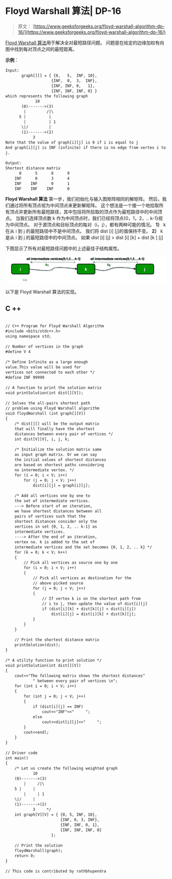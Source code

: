 # Floyd Warshall 算法| DP-16

> 原文： [https://www.geeksforgeeks.org/floyd-warshall-algorithm-dp-16/](https://www.geeksforgeeks.org/floyd-warshall-algorithm-dp-16/)

[Floyd Warshall 算法](http://en.wikipedia.org/wiki/Floyd%E2%80%93Warshall_algorithm)用于解决全对最短路径问题。 问题是在给定的边缘加权有向图中找到每对顶点之间的最短距离。

**示例**：

```
Input:
       graph[][] = { {0,   5,  INF, 10},
                    {INF,  0,  3,  INF},
                    {INF, INF, 0,   1},
                    {INF, INF, INF, 0} }
which represents the following graph
             10
       (0)------->(3)
        |         /|\
      5 |          |
        |          | 1
       \|/         |
       (1)------->(2)
            3       
Note that the value of graph[i][j] is 0 if i is equal to j 
And graph[i][j] is INF (infinite) if there is no edge from vertex i to j.

Output:
Shortest distance matrix
      0      5      8      9
    INF      0      3      4
    INF    INF      0      1
    INF    INF    INF      0 

```

**Floyd Warshall 算法**
第一步，我们初始化与输入图矩阵相同的解矩阵。 然后，我们通过将所有顶点视为中间顶点来更新解矩阵。 这个想法是一个接一个地拾取所有顶点并更新所有最短路径，其中包括将所拾取的顶点作为最短路径中的中间顶点。 当我们选择顶点数 k 作为中间顶点时，我们已经将顶点{0，1，2，.. k-1}视为中间顶点。 对于源顶点和目标顶点的每对（i，j），都有两种可能的情况。
**1）** k 在从 i 到 j 的最短路径中不是中间顶点。 我们将 dist [i] [j]的值保持不变。
**2）** k 是从 i 到 j 的最短路径中的中间顶点。 如果 dist [i] [j] > dist [i] [k] + dist [k ] [j]

下图显示了所有对最短路径问题中的上述最佳子结构属性。

[![](img/957485506abad8275ceb037ee2a55849.png "Floyd Warshell")](https://media.geeksforgeeks.org/wp-content/uploads/dpFloyd-Warshall-.jpg)

以下是 Floyd Warshall 算法的实现。

## C ++

```

// C++ Program for Floyd Warshall Algorithm  
#include <bits/stdc++.h> 
using namespace std; 

// Number of vertices in the graph  
#define V 4  

/* Define Infinite as a large enough 
value.This value will be used for  
vertices not connected to each other */
#define INF 99999  

// A function to print the solution matrix  
void printSolution(int dist[][V]);  

// Solves the all-pairs shortest path  
// problem using Floyd Warshall algorithm  
void floydWarshall (int graph[][V])  
{  
    /* dist[][] will be the output matrix  
    that will finally have the shortest  
    distances between every pair of vertices */
    int dist[V][V], i, j, k;  

    /* Initialize the solution matrix same  
    as input graph matrix. Or we can say  
    the initial values of shortest distances 
    are based on shortest paths considering  
    no intermediate vertex. */
    for (i = 0; i < V; i++)  
        for (j = 0; j < V; j++)  
            dist[i][j] = graph[i][j];  

    /* Add all vertices one by one to  
    the set of intermediate vertices.  
    ---> Before start of an iteration,  
    we have shortest distances between all  
    pairs of vertices such that the  
    shortest distances consider only the  
    vertices in set {0, 1, 2, .. k-1} as 
    intermediate vertices.  
    ----> After the end of an iteration,  
    vertex no. k is added to the set of  
    intermediate vertices and the set becomes {0, 1, 2, .. k} */
    for (k = 0; k < V; k++)  
    {  
        // Pick all vertices as source one by one  
        for (i = 0; i < V; i++)  
        {  
            // Pick all vertices as destination for the  
            // above picked source  
            for (j = 0; j < V; j++)  
            {  
                // If vertex k is on the shortest path from  
                // i to j, then update the value of dist[i][j]  
                if (dist[i][k] + dist[k][j] < dist[i][j])  
                    dist[i][j] = dist[i][k] + dist[k][j];  
            }  
        }  
    }  

    // Print the shortest distance matrix  
    printSolution(dist);  
}  

/* A utility function to print solution */
void printSolution(int dist[][V])  
{  
    cout<<"The following matrix shows the shortest distances"
            " between every pair of vertices \n";  
    for (int i = 0; i < V; i++)  
    {  
        for (int j = 0; j < V; j++)  
        {  
            if (dist[i][j] == INF)  
                cout<<"INF"<<"     ";  
            else
                cout<<dist[i][j]<<"     ";  
        }  
        cout<<endl;  
    }  
}  

// Driver code  
int main()  
{  
    /* Let us create the following weighted graph  
            10  
    (0)------->(3)  
        |     /|\  
    5 |     |  
        |     | 1  
    \|/     |  
    (1)------->(2)  
            3     */
    int graph[V][V] = { {0, 5, INF, 10},  
                        {INF, 0, 3, INF},  
                        {INF, INF, 0, 1},  
                        {INF, INF, INF, 0}  
                    };  

    // Print the solution  
    floydWarshall(graph);  
    return 0;  
}  

// This code is contributed by rathbhupendra 

```